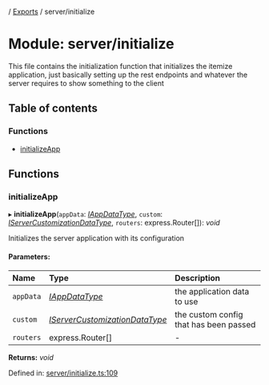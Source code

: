 [](../README.md) / [Exports](../modules.md) / server/initialize

# Module: server/initialize

This file contains the initialization function that initializes
the itemize application, just basically setting up the rest endpoints
and whatever the server requires to show something to the client

## Table of contents

### Functions

- [initializeApp](server_initialize.md#initializeapp)

## Functions

### initializeApp

▸ **initializeApp**(`appData`: [*IAppDataType*](../interfaces/server.iappdatatype.md), `custom`: [*IServerCustomizationDataType*](../interfaces/server.iservercustomizationdatatype.md), `routers`: express.Router[]): *void*

Initializes the server application with its configuration

#### Parameters:

Name | Type | Description |
:------ | :------ | :------ |
`appData` | [*IAppDataType*](../interfaces/server.iappdatatype.md) | the application data to use   |
`custom` | [*IServerCustomizationDataType*](../interfaces/server.iservercustomizationdatatype.md) | the custom config that has been passed    |
`routers` | express.Router[] | - |

**Returns:** *void*

Defined in: [server/initialize.ts:109](https://github.com/onzag/itemize/blob/11a98dec/server/initialize.ts#L109)
